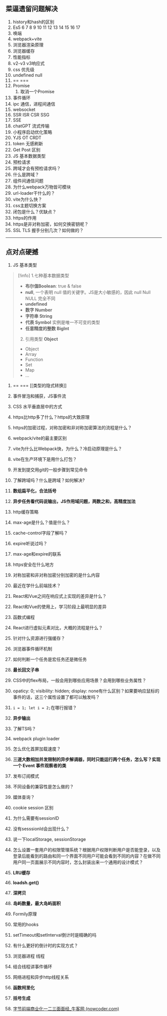 ## 菜逼遗留问题解决
1. history和hash的区别
2. Es5 6 7 8 9 10 11 12 13 14 15 16 17
3. 唤端
4. webpack+vite
5. 浏览器渲染原理
6. 浏览器缓存
7. 性能指标
8. v2-v3 v3响应式 
9. css 优先级
10. undefined null
11. == ===
12. Promise 
	1. 取消一个Promise
13. 事件循环
14. ipc 通信，进程间通信
15. websocket
16. SSR ISR CSR SSG
17. SSE 
18. chatGPT 流式传输
19. 小程序启动优化策略
20. YJS OT CRDT
21. token 无感刷新
22. Get Post 区别
23. JS 基本数据类型
24. 预检请求
25. 跨域才会有预检请求吗？
26. 什么是跨域？
27. 组件间通信问题
28. 为什么webpack万物皆可模块
29. url-loader干什么的？
30. vite为什么快？
31. css主题切换方案
32. 闭包是什么？优缺点？
33. https的作用
34. https是非对称加密，如何交换密钥呢？
35. SSL TLS 握手分别几次？如何做的？
---
## 点对点硬撼
1. JS 基本类型
>[!info]
>1.七种基本数据类型 
>- **布尔值Boolean**: true & false
>- **null**, 一个表明 null 值的关键字。JS是大小敏感的，因此 null Null NULL 完全不同
>- **undefined**
>- **数字 Number**
>- **字符串 String**
>- **代表 Symbol** 实例是唯一不可变的类型
>- **任意精度的整数 BigInt**
>2. 引用类型 **Object**
>- Object
>- Array
>- Function
>- Set
>- Map
>- ...
1. == ===
[[类型的隐式转换]]

3. 事件冒泡和捕获，JS事件流
4. CSS 水平垂直居中的方式
5. https比http多了什么？https的大致原理
6. https的加密过程，对称加密和非对称加密算法的流程是什么？
7. webpack/vite的最主要区别
8. vite为什么比Webpack快，为什么？冷启动原理是什么？
9. vite在生产环境下是用什么打包？
10. 开发到提交用git的一般步骤到常见命令
11. 了解跨域吗？什么是跨域？如何解决?
12. **数组扁平化，合法括号**
13. **异步任务看代码说输出，JS作用域问题，两数之和，高精度加法**
14. http缓存策略
15. max-age是什么？值是什么？
16. cache-control字段了解吗？
17. expire听说过吗？
18. max-age和expire的联系
19. https安全在什么地方
20. 对称加密和非对称加密分别加密的是什么内容
21. 最近在学什么前端技术？
22. React和Vue之间在响应式上实现的差异是什么？
23. React和Vue的使用上，学习阶段上最明显的差异
24. 函数式编程
25. React进行虚拟元素对比，大概的流程是什么？
26. 针对什么资源进行强缓存？
27. 浏览器事件循环机制
28. 如何判断一个任务是宏任务还是微任务
29. **最长回文子串**
30. CSS中的flex布局，一般会用到哪些应用场景？会用到哪些业务属性？
31. opaticy: 0; visibility: hidden; display: none有什么区别？如果要响应鼠标的事件的话，这三个属性设置了都可以触发吗？
32. `i = 1; let i = 2;`在哪行报错？
33. **异步输出**
34. 了解TS吗？
35. webpack plugin loader
36. 怎么优化首屏加载速度？
37. **三道大数相加并发限制的异步解调器，同时只能运行两个任务，怎么写？实现一个 Event 事件观察者的类**
38. 发布订阅模式
39. 不同设备的兼容性是怎么做的？
40. 媒体查询？
41. cookie session 区别
42. 为什么需要有sessionID
43. 没有sesssionId会出现什么？
44. 说一下localStorage, sessionStorage
45. 怎么设置一套用户的权限管理系统？根据用户权限判断用户是否能登录，以及登录后能看到的路由和同一个界面不同用户可能会看到不同的内容？在做不同用户同一页面展示不同内容时，怎么封装出来一个通用的设计模式？
46. **LRU缓存**
47. **loadsh.get()**
48. **深拷贝**
49. **岛屿数量，最大岛屿面积**
50. Formily原理
51. 常用的hooks
52. setTimeout和setInterval倒计时是精确的吗
53. 有什么更好的倒计时的实现方式？
54. 浏览器进程 线程
55. 结合线程讲事件循环
56. 网络进程和异步http线程关系
57. **函数柯里化**
58. **括号生成**
59. [字节前端商业化一二三面面经_牛客网 (nowcoder.com)](https://www.nowcoder.com/discuss/411136220913299456?sourceSSR=search)